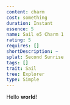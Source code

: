 ```yaml
---
content: charm
cost: something
duration: Instant
essence: 5
name: Sail e5 Charm 1
rating: 5
requires: []
shortDescription: ~
splat: Second Sunrise
tags: []
trait: Sail
tree: Explorer
type: Simple
---
```


Hello **world**!
